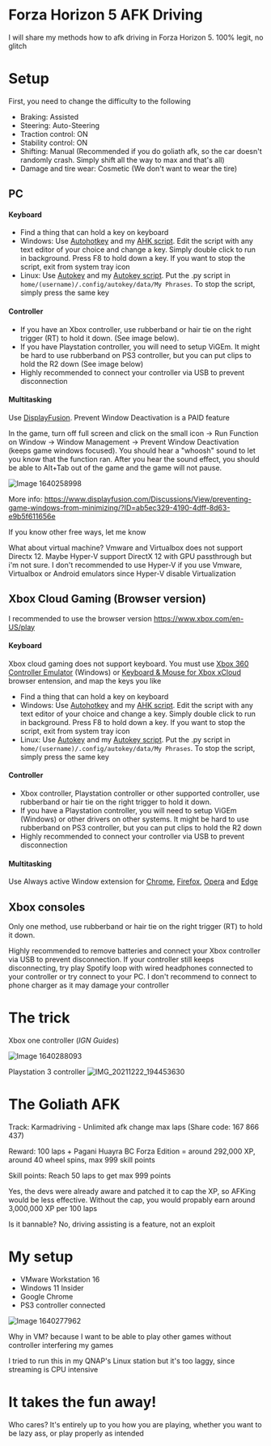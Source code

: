 # Forza Horizon 5 AFK Driving

I will share my methods how to afk driving in Forza Horizon 5. 100% legit, no glitch

# Setup

First, you need to change the difficulty to the following

- Braking: Assisted
- Steering: Auto-Steering
- Traction control: ON
- Stability control: ON
- Shifting: Manual (Recommended if you do goliath afk, so the car doesn't randomly crash. Simply shift all the way to max and that's all)
- Damage and tire wear: Cosmetic (We don't want to wear the tire)

## PC

#### Keyboard
- Find a thing that can hold a key on keyboard
- Windows: Use [Autohotkey](https://www.autohotkey.com/) and my [AHK script](https://github.com/AndnixSH/Forza-Horizon-5-AFK-Driving/releases). Edit the script with any text editor of your choice and change a key. Simply double click to run in background. Press F8 to hold down a key. If you want to stop the script, exit from system tray icon
- Linux: Use [Autokey](https://github.com/autokey/autokey) and my [Autokey script](https://github.com/AndnixSH/Forza-Horizon-5-AFK-Driving/releases). Put the .py script in `home/(username)/.config/autokey/data/My Phrases`. To stop the script, simply press the same key

#### Controller
- If you have an Xbox controller, use rubberband or hair tie on the right trigger (RT) to hold it down. (See image below). 
- If you have Playstation controller, you will need to setup ViGEm. It might be hard to use rubberband on PS3 controller, but you can put clips to hold the R2 down (See image below)
- Highly recommended to connect your controller via USB to prevent disconnection

#### Multitasking
Use [DisplayFusion](https://www.displayfusion.com/). Prevent Window Deactivation is a PAID feature

In the game, turn off full screen and click on the small icon -> Run Function on Window -> Window Management -> Prevent Window Deactivation (keeps game windows focused). You should hear a "whoosh" sound to let you know that the function ran. After you hear the sound effect, you should be able to Alt+Tab out of the game and the game will not pause.

![Image 1640258998](https://user-images.githubusercontent.com/40742924/147269999-62888ba9-48be-4d5d-a299-ab9b2ae968be.png)

More info: https://www.displayfusion.com/Discussions/View/preventing-game-windows-from-minimizing/?ID=ab5ec329-4190-4dff-8d63-e9b5f611656e

If you know other free ways, let me know

What about virtual machine? Vmware and Virtualbox does not support Directx 12. Maybe Hyper-V support DirectX 12 with GPU passthrough but i'm not sure. I don't recommended to use Hyper-V if you use Vmware, Virtualbox or Android emulators since Hyper-V disable Virtualization

## Xbox Cloud Gaming (Browser version)
I recommended to use the browser version https://www.xbox.com/en-US/play

#### Keyboard
Xbox cloud gaming does not support keyboard. You must use [Xbox 360 Controller Emulator](https://www.x360ce.com/) (Windows) or [Keyboard & Mouse for Xbox xCloud](https://idolize.github.io/xcloud-keyboard-mouse/) browser entension, and map the keys you like 

- Find a thing that can hold a key on keyboard
- Windows: Use [Autohotkey](https://www.autohotkey.com/) and my [AHK script](https://github.com/AndnixSH/Forza-Horizon-5-AFK-Driving/releases). Edit the script with any text editor of your choice and change a key. Simply double click to run in background. Press F8 to hold down a key. If you want to stop the script, exit from system tray icon
- Linux: Use [Autokey](https://github.com/autokey/autokey) and my [Autokey script](https://github.com/AndnixSH/Forza-Horizon-5-AFK-Driving/releases). Put the .py script in `home/(username)/.config/autokey/data/My Phrases`. To stop the script, simply press the same key

#### Controller
- Xbox controller, Playstation controller or other supported controller, use rubberband or hair tie on the right trigger to hold it down. 
- If you have a Playstation controller, you will need to setup ViGEm (Windows) or other drivers on other systems. It might be hard to use rubberband on PS3 controller, but you can put clips to hold the R2 down
- Highly recommended to connect your controller via USB to prevent disconnection

#### Multitasking
Use Always active Window extension for [Chrome](https://chrome.google.com/webstore/detail/always-active-window-alwa/ehllkhjndgnlokhomdlhgbineffifcbj?hl=en), [Firefox](https://addons.mozilla.org/en-US/firefox/addon/always-visible/), [Opera](https://addons.opera.com/extensions/details/always-active-window-always-visible/) and [Edge](https://microsoftedge.microsoft.com/addons/detail/mpappcpgjachepaibhgpbnhhmneojmkc)

## Xbox consoles
Only one method, use rubberband or hair tie on the right trigger (RT) to hold it down. 

Highly recommended to remove batteries and connect your Xbox controller via USB to prevent disconnection. If your controller still keeps disconnecting, try play Spotify loop with wired headphones connected to your controller or try connect to your PC. I don't recommend to connect to phone charger as it may damage your controller

# The trick
Xbox one controller
(_IGN Guides_)

![Image 1640288093](https://user-images.githubusercontent.com/40742924/147286398-fade12c7-0c89-4916-bd59-0a8b0d1de051.png)

Playstation 3 controller
![IMG_20211222_194453630](https://user-images.githubusercontent.com/40742924/147286443-a33572bb-c0b0-4484-b658-65061c6641b7.jpg)

# The Goliath AFK

Track: Karmadriving - Unlimited afk change max laps (Share code: 167 866 437)

Reward: 100 laps + Pagani Huayra BC Forza Edition = around 292,000 XP, around 40 wheel spins, max 999 skill points

Skill points: Reach 50 laps to get max 999 points

Yes, the devs were already aware and patched it to cap the XP, so AFKing would be less effective. Without the cap, you would propably earn around 3,000,000 XP per 100 laps

Is it bannable? No, driving assisting is a feature, not an exploit

# My setup
- VMware Workstation 16
- Windows 11 Insider
- Google Chrome
- PS3 controller connected

![Image 1640277962](https://user-images.githubusercontent.com/40742924/147269962-22d341bd-0104-4374-9c50-1faa337368ca.png)

Why in VM? because I want to be able to play other games without controller interfering my games

I tried to run this in my QNAP's Linux station but it's too laggy, since streaming is CPU intensive

# It takes the fun away!
Who cares? It's entirely up to you how you are playing, whether you want to be lazy ass, or play properly as intended
